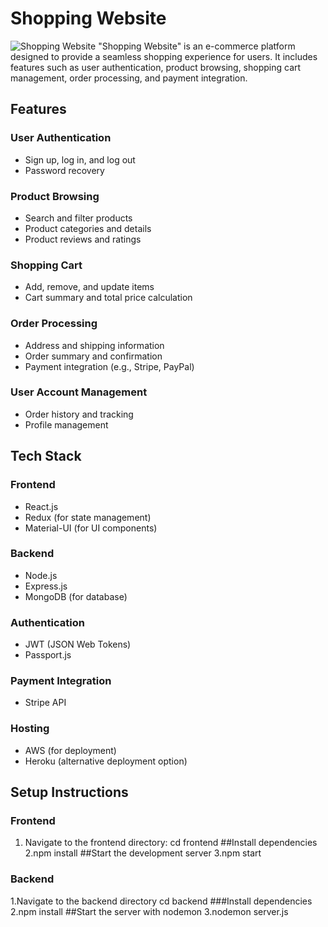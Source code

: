 # Shopping Website
![Shopping Website](https://drive.google.com/uc?export=view&id=1PXo6HNO232aCRitqpqwwgAHzEpD9SFvQ)
"Shopping Website" is an e-commerce platform designed to provide a seamless shopping experience for users. It includes features such as user authentication, product browsing, shopping cart management, order processing, and payment integration.

## Features

### User Authentication
- Sign up, log in, and log out
- Password recovery

### Product Browsing
- Search and filter products
- Product categories and details
- Product reviews and ratings

### Shopping Cart
- Add, remove, and update items
- Cart summary and total price calculation

### Order Processing
- Address and shipping information
- Order summary and confirmation
- Payment integration (e.g., Stripe, PayPal)

### User Account Management
- Order history and tracking
- Profile management

## Tech Stack

### Frontend
- React.js
- Redux (for state management)
- Material-UI (for UI components)

### Backend
- Node.js
- Express.js
- MongoDB (for database)

### Authentication
- JWT (JSON Web Tokens)
- Passport.js

### Payment Integration
- Stripe API

### Hosting
- AWS (for deployment)
- Heroku (alternative deployment option)

## Setup Instructions

### Frontend
1. Navigate to the frontend directory:
   cd frontend
##Install dependencies
2.npm install
##Start the development server
3.npm start
### Backend
1.Navigate to the backend directory
   cd backend
###Install dependencies
2.npm install
##Start the server with nodemon
3.nodemon server.js
